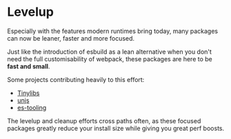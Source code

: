 # Levelup

Especially with the features modern runtimes bring today, many packages can now be leaner, faster and more focused.

Just like the introduction of esbuild as a lean alternative when you don't need the full customisability of webpack, these packages are here to be **fast and small**.

Some projects contributing heavily to this effort:

- [Tinylibs](https://github.com/tinylibs)
- [unjs](https://github.com/unjs/)
- [es-tooling](https://github.com/es-tooling/)

The levelup and cleanup efforts cross paths often, as these focused packages greatly reduce your install size while giving you great perf boosts.
